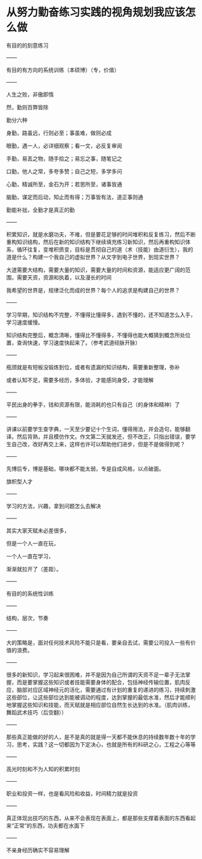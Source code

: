 # 从努力勤奋练习实践的视角规划我应该怎么做

有目的的刻意练习

——

有目的有方向的系统训练（本硕博）（专，价值）

——

人生之败，非傲即惰

然，勤则百弊皆除

勤分六种

身勤，路虽远，行则必至；事虽难，做则必成

眼勤，遇一人，必详细观察；看一文，必反复审阅

手勤，易丟之物，随手拾之；易忘之事，随笔记之

口勤，他人之常，多夸多赞；自己之短，多学多问

心勤，精诚所至，金石为开；若思所至，诸事皆通

脑勤，谋定而后动，知止而有得；万事皆有法，道正事则通

勤能补拙，全勤才是真正的勤

——

积累知识，就是水磨功夫，不难，但是要花足够的时间堆积和反复练习，然后不断重构知识结构，然后在新的知识结构下继续填充练习新知识，然后再重构知识体系，循环往复，变堆积质变，目标是贯彻自己的道（术（技能）由道衍生），我的道是什么？构建一个我自己的虚拟世界？从文字到电子世界，到现实世界？

大道需要大结构，需要大量的知识，需要大量的时间和资源，能适应更广阔的范围，需要天资，资源和执着，以及漫长的时间

我希望的世界是，规律泛化而成的世界？每个人的追求是构建自己的世界？

——

学习早期，知识结构不完整，不懂得比懂得多，遇到不懂的，还不知道怎么入手，学习速度缓慢。

知识结构完整后，概念清晰，懂得比不懂得多，不懂得也能大概猜到概念所处位置，查询快速，学习速度快起来了。（参考武道经脉开脉）

——

瓶颈就是有短板没锻炼到位，或者有遗漏的知识结构，需要重新整理，弥补

或者认知不足，需要多经历，多体验，才能感同身受，才能理解

——

平民出身的拳手，钱和资源有限，能消耗的也只有自己（的身体和精神）了

——

讲课以前要学生查字典，一天至少要记十个生词，懂得用法，并会造句，能够翻译。然后背熟，并且模仿作文。作文第二天就发还，但不改正，只指出错误，要学生自己改，改好再交上来，这样也许可以帮助他们进步，但是不是做得到呢？

——

先博后专，博是基础，哪块都不能太弱，专是自成风格，以点破面。

旗帜型人才

——

学习的方法，兴趣，拿到问题怎么去解决

——

其实大家天赋未必差很多，

但是一个人一直在玩，

一个人一直在学习，

渐渐就拉开了（差距）。

——

有目的的系统性训练

——

结构，层次，节奏

——

大的策略是，面对任何技术风险不能只是看，要亲自去试，需要公司投入一些有价值的浪费。

——

很多的新知识，学习起来很困难，并不是因为自己所谓的天资不足一辈子无法掌握，而是要掌握这些知识或者技能需要身体的配合，包括神经传输位置，肌肉反应，脑部对应区域神经元的活化，需要通过有计划的重复的递进的练习，持续刺激这些部位，让这些部位达到能被调动的程度，达到掌握的最低水准，然后才能顺利地掌握这些知识和技能，而天赋就是相应部位自然生长达到的水准。（肌肉训练，舞蹈武术技巧（后空翻））

——

那些真正能做的好的人，是不是真的就是得一天都不能休息的持续数年数十年的学习，思考，实践？这一切都因为下定决心，也就是所有的科研之心，工程之心等等

——

高光时刻和不为人知的积累时刻

——

职业和投资一样，也是看风险和收益，时间精力就是投资

——

真正体现出技巧的东西，从来不会表现在表面上，都是那些支撑着表面的东西看起来“正常”的东西，功夫都在水面下

——

不亲身经历确实不容易理解

